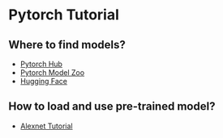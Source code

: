 # Pytorch Tutorial

## Where to find models?

- [Pytorch Hub](https://pytorch.org/hub/)
- [Pytorch Model Zoo](https://pytorch.org/serve/model_zoo.html)
- [Hugging Face](https://huggingface.co/models)

## How to load and use pre-trained model?

- [Alexnet Tutorial](https://learnopencv.com/pytorch-for-beginners-image-classification-using-pre-trained-models/)
